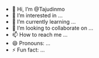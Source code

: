 - 👋 Hi, I’m @Tajudinmo
- 👀 I’m interested in ...
- 🌱 I’m currently learning ...
- 💞️ I’m looking to collaborate on ...
- 📫 How to reach me ...
- 😄 Pronouns: ...
- ⚡ Fun fact: ...

<!---
Tajudinmo/Tajudinmo is a ✨ special ✨ repository because its `README.md` (this file) appears on your GitHub profile.
You can click the Preview link to take a look at your changes.
--->

